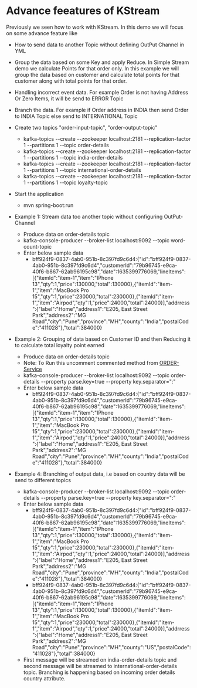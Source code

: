 # Advance feeatures of KStream

Previously we seen how to work with KStream. In this demo we will focus on some advance feature like 
- How to send data to another Topic without defining OutPut Channel in YML
- Group the data based on some Key and apply Reduce. In Simple Stream demo we calculate Points for that order only. In this example we will group the data based on customer and calculate total points for that customer along with total points for that order.
- Handling incorrect event data. For example Order is not having Address Or Zero Items, it will be send to ERROR Topic
- Branch the data. For example if Order address in INDIA then send Order to INDIA Topic else send to INTERNATIONAL Topic


- Create two topics "order-input-topic", "order-output-topic"
  - kafka-topics --create --zookeeper localhost:2181 --replication-factor 1 --partitions 1 --topic order-details
  - kafka-topics --create --zookeeper localhost:2181 --replication-factor 1 --partitions 1 --topic india-order-details
  - kafka-topics --create --zookeeper localhost:2181 --replication-factor 1 --partitions 1 --topic international-order-details
  - kafka-topics --create --zookeeper localhost:2181 --replication-factor 1 --partitions 1 --topic loyalty-topic

- Start the application
  - mvn spring-boot:run

- Example 1: Stream data too another topic without configuring OutPut-Channel
  - Produce data on order-details topic
  - kafka-console-producer --broker-list localhost:9092 --topic word-count-topic
  - Enter below sample data
    - bff924f9-0837-4ab0-951b-8c397fd9c6d4:{"id":"bff924f9-0837-4ab0-951b-8c397fd9c6d4","customerId":"79b96745-e9ca-40f6-b867-62ab96195c98","date":1635399776069,"lineItems":[{"itemId":"item-1","item":"IPhone 13","qty":1,"price":130000,"total":130000},{"itemId":"item-1","item":"MacBook Pro 15","qty":1,"price":230000,"total":230000},{"itemId":"item-1","item":"Airpod","qty":1,"price":24000,"total":24000}],"addrress":{"label":"Home","address1":"E205, East Street Park","address2":"MG Road","city":"Pune","province":"MH","county":"India","postalCode":"411028"},"total":384000}
   
- Example 2: Grouping of data based on Customer ID and then Reducing it to calculate total loyalty point earned
  - Produce data on order-details topic 
  - Note: To Run this uncomment commented method from [ORDER-Service](https://github.com/MetaArivu/spring-kaka-examples/blob/main/05-kafka-streams-demo/03-kafka-streams-demo/src/main/java/com/streams/service/OrderService.java)
  - kafka-console-producer --broker-list localhost:9092 --topic order-details --property parse.key=true --property key.separator=":"
  - Enter below sample data
    - bff924f9-0837-4ab0-951b-8c397fd9c6d4:{"id":"bff924f9-0837-4ab0-951b-8c397fd9c6d4","customerId":"79b96745-e9ca-40f6-b867-62ab96195c98","date":1635399776069,"lineItems":[{"itemId":"item-1","item":"IPhone 13","qty":1,"price":130000,"total":130000},{"itemId":"item-1","item":"MacBook Pro 15","qty":1,"price":230000,"total":230000},{"itemId":"item-1","item":"Airpod","qty":1,"price":24000,"total":24000}],"addrress":{"label":"Home","address1":"E205, East Street Park","address2":"MG Road","city":"Pune","province":"MH","county":"India","postalCode":"411028"},"total":384000}
   
- Example 4: Branching of output data, i.e based on country data will be send to different topics
  - kafka-console-producer --broker-list localhost:9092 --topic order-details --property parse.key=true --property key.separator=":"
  - Enter below sample data
    - bff924f9-0837-4ab0-951b-8c397fd9c6d4:{"id":"bff924f9-0837-4ab0-951b-8c397fd9c6d4","customerId":"79b96745-e9ca-40f6-b867-62ab96195c98","date":1635399776069,"lineItems":[{"itemId":"item-1","item":"IPhone 13","qty":1,"price":130000,"total":130000},{"itemId":"item-1","item":"MacBook Pro 15","qty":1,"price":230000,"total":230000},{"itemId":"item-1","item":"Airpod","qty":1,"price":24000,"total":24000}],"addrress":{"label":"Home","address1":"E205, East Street Park","address2":"MG Road","city":"Pune","province":"MH","county":"India","postalCode":"411028"},"total":384000}
    - bff924f9-0837-4ab0-951b-8c397fd9c6d4:{"id":"bff924f9-0837-4ab0-951b-8c397fd9c6d4","customerId":"79b96745-e9ca-40f6-b867-62ab96195c98","date":1635399776069,"lineItems":[{"itemId":"item-1","item":"IPhone 13","qty":1,"price":130000,"total":130000},{"itemId":"item-1","item":"MacBook Pro 15","qty":1,"price":230000,"total":230000},{"itemId":"item-1","item":"Airpod","qty":1,"price":24000,"total":24000}],"addrress":{"label":"Home","address1":"E205, East Street Park","address2":"MG Road","city":"Pune","province":"MH","county":"US","postalCode":"411028"},"total":384000}
  - First message will be streamed on india-order-details topic and second message will be streamed to international-order-details topic. Branching is happening based on incoming order details country attribute.

